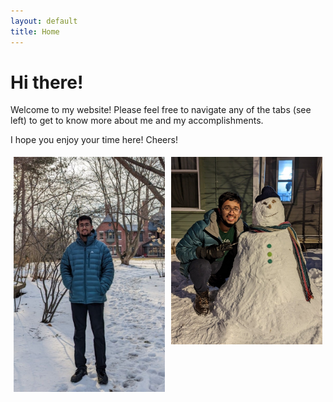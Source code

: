 ```yaml
---
layout: default
title: Home
---
```


<h1 class="page-title">Hi there!</h1>

Welcome to my website! Please feel free to navigate any of the tabs (see left) to get to know more about me and my accomplishments.

I hope you enjoy your time here!
Cheers!

<div style="display: flex;">
  <div style="flex: 50%;padding: 5px;">
    <img src="./public/pic.jpeg" style="width:100%;">
  </div>
  <div style="flex: 50%;padding: 5px;">
    <img src="./public/snowman.jpeg" style="width:100%">
  </div>
</div>